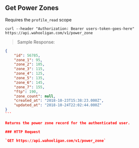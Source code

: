 ## Get Power Zones

Requires the `profile_read` scope

```shell
curl --header "Authorization: Bearer users-token-goes-here" https://api.wahooligan.com/v1/power_zone
```

> Sample Response:

``````json
{
    "id": 56785,
    "zone_1": 95,
    "zone_2": 105,
    "zone_3": 115,
    "zone_4": 125,
    "zone_5": 135,
    "zone_6": 145,
    "zone_7": 155,
    "ftp": 190,
    "zone_count": null,
    "created_at": "2018-10-23T15:38:23.000Z",
    "updated_at": "2018-10-24T22:02:44.000Z"
}
```

Returns the power zone record for the authenticated user.

### HTTP Request

`GET https://api.wahooligan.com/v1/power_zone`


